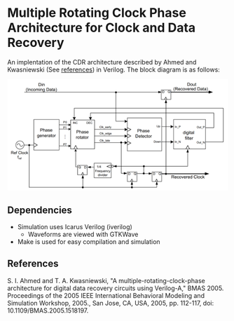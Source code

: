 # Multiple Rotating Clock Phase Architecture for Clock and Data Recovery

An implentation of the CDR architecture described by Ahmed and Kwasniewski (See [references](#references)) in Verilog. The block diagram is as follows:

<p align="center">
  <img src="./img/CDR_block_diagram.png" />
</p>

## Dependencies

- Simulation uses Icarus Verilog (iverilog)
    - Waveforms are viewed with GTKWave 
- Make is used for easy compilation and simulation

## References

S. I. Ahmed and T. A. Kwasniewski, "A multiple-rotating-clock-phase architecture for digital data recovery circuits using Verilog-A," BMAS 2005. Proceedings of the 2005 IEEE International Behavioral Modeling and Simulation Workshop, 2005., San Jose, CA, USA, 2005, pp. 112-117, doi: 10.1109/BMAS.2005.1518197.

